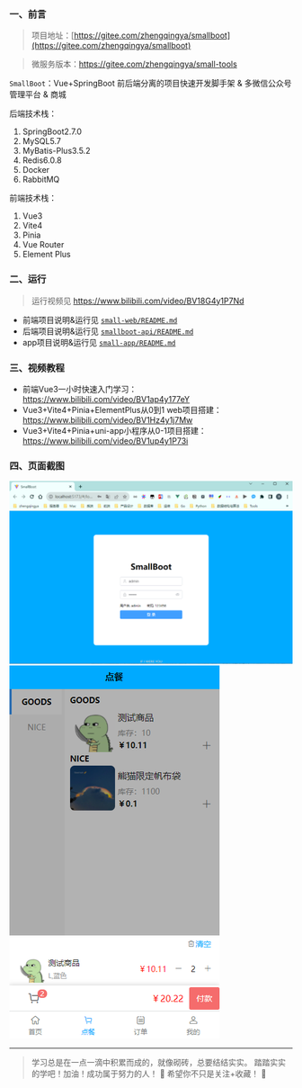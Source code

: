 ### 一、前言

> 项目地址：[https://gitee.com/zhengqingya/smallboot](https://gitee.com/zhengqingya/smallboot)

> 微服务版本：https://gitee.com/zhengqingya/small-tools

`SmallBoot`：Vue+SpringBoot 前后端分离的项目快速开发脚手架 & 多微信公众号管理平台 & 商城

后端技术栈：

1. SpringBoot2.7.0
2. MySQL5.7
3. MyBatis-Plus3.5.2
4. Redis6.0.8
5. Docker
6. RabbitMQ

前端技术栈：

1. Vue3
2. Vite4
3. Pinia
4. Vue Router
5. Element Plus

### 二、运行

> 运行视频见 https://www.bilibili.com/video/BV18G4y1P7Nd

- 前端项目说明&运行见 [`small-web/README.md`](small-web/README.md)
- 后端项目说明&运行见 [`smallboot-api/README.md`](smallboot-api/README.md)
- app项目说明&运行见 [`small-app/README.md`](small-app/README.md)

### 三、视频教程

- 前端Vue3一小时快速入门学习：https://www.bilibili.com/video/BV1ap4y177eY
- Vue3+Vite4+Pinia+ElementPlus从0到1 web项目搭建：https://www.bilibili.com/video/BV1Hz4y1j7Mw
- Vue3+Vite4+Pinia+uni-app小程序从0-1项目搭建：https://www.bilibili.com/video/BV1up4y1P73i

### 四、页面截图

![](./images/login.png)
![](./images/README-1693477951182.png)


---

> 学习总是在一点一滴中积累而成的，就像砌砖，总要结结实实。
> 踏踏实实的学吧！加油！成功属于努力的人！
> 🤖 希望你不只是关注+收藏！ 🤖
